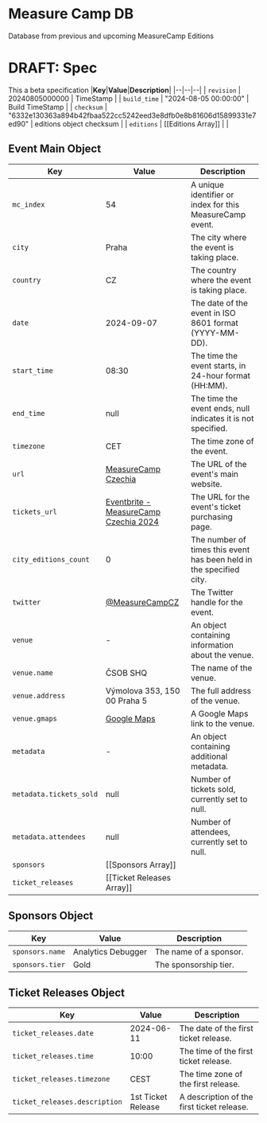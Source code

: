 
# Measure Camp DB

Database from previous and upcoming MeasureCamp Editions
 

# DRAFT: Spec

This a beta specification
|**Key**|**Value**|**Description**|
|--|--|--|
| `revision` | 20240805000000 | TimeStamp |
| `build_time` | "2024-08-05 00:00:00" | Build TimeStamp |
| `checksum` | "6332e130363a894b42fbaa522cc5242eed3e8dfb0e8b81606d15899331e7ed90" | editions object checksum |
| `editions` | [[Editions Array]] |  |

## Event Main Object
|**Key**|**Value**|**Description**|
|--|--|--|
| `mc_index` | 54 | A unique identifier or index for this MeasureCamp event. |
| `city` | Praha | The city where the event is taking place. |
| `country` | CZ | The country where the event is taking place. |
| `date` | 2024-09-07 | The date of the event in ISO 8601 format (YYYY-MM-DD). |
| `start_time` | 08:30 | The time the event starts, in 24-hour format (HH:MM). |
| `end_time` | null | The time the event ends, null indicates it is not specified. |
| `timezone` | CET | The time zone of the event. |
| `url` | [MeasureCamp Czechia](https://czechia.measurecamp.org/) | The URL of the event's main website. |
| `tickets_url` | [Eventbrite - MeasureCamp Czechia 2024](https://www.eventbrite.co.uk/e/measurecamp-czechia-2024-registration-911192249547) | The URL for the event's ticket purchasing page. |
| `city_editions_count` | 0 | The number of times this event has been held in the specified city. |
| `twitter` | [@MeasureCampCZ](https://twitter.com/MeasureCampCZ) | The Twitter handle for the event. |
| `venue` | - | An object containing information about the venue. |
| `venue.name` | ČSOB SHQ | The name of the venue. |
| `venue.address` | Výmolova 353, 150 00 Praha 5 | The full address of the venue. |
| `venue.gmaps` | [Google Maps](https://www.google.com/maps/place/%C4%8CSOB+SHQ/@50.0572031,14.3856235,17z/data=!3m1!4b1!4m6!3m5!1s0x470b955111aa4a69:0x2870f55422e8dcb4!8m2!3d50.0571997!4d14.3881984!16s%2Fg%2F11j07w2hxj?entry=tts&g_ep=EgoyMDI0MDcwNy4xKgBIAVAD) | A Google Maps link to the venue. |
| `metadata` | - | An object containing additional metadata. |
| `metadata.tickets_sold` | null | Number of tickets sold, currently set to null. |
| `metadata.attendees` | null | Number of attendees, currently set to null. |
| `sponsors` | [[Sponsors Array]] | |
| `ticket_releases` | [[Ticket Releases Array]] | |
 
## Sponsors Object
| **Key** | **Value** | **Description** |
|--|--|--|
| `sponsors.name`| Analytics Debugger | The name of a sponsor. |
| `sponsors.tier`| Gold | The sponsorship tier. |

  

## Ticket Releases Object
| **Key** | **Value** | **Description** |
|--|--|--|
| `ticket_releases.date` | 2024-06-11| The date of the first ticket release. |
| `ticket_releases.time` | 10:00 | The time of the first ticket release. |
| `ticket_releases.timezone` | CEST | The time zone of the first release. |
| `ticket_releases.description`| 1st Ticket Release | A description of the first ticket release. |